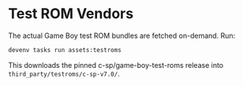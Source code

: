 # Test ROM Vendors

The actual Game Boy test ROM bundles are fetched on-demand. Run:

```sh
devenv tasks run assets:testroms
```

This downloads the pinned c-sp/game-boy-test-roms release into `third_party/testroms/c-sp-v7.0/`.
